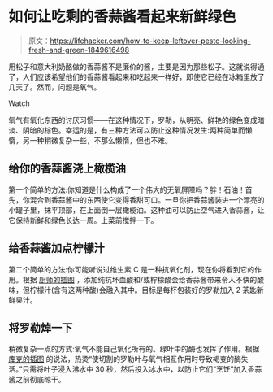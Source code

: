 # 如何让吃剩的香蒜酱看起来新鲜绿色

> 原文：<https://lifehacker.com/how-to-keep-leftover-pesto-looking-fresh-and-green-1849616498>

用松子和意大利奶酪做的香蒜酱不是廉价的酱，主要是因为那些松子。这就说得通了，人们应该希望他们的香蒜酱看起来和吃起来一样好，即使它已经在冰箱里放了几天了。然而，问题是氧气。

Watch

氧气有氧化东西的讨厌习惯——在这种情况下，罗勒，从明亮、鲜艳的绿色变成暗淡、阴暗的棕色。幸运的是，有三种方法可以防止这种情况发生:两种简单而懒惰，另一种稍微复杂一些，不那么懒惰，但也不难。

## 给你的香蒜酱浇上橄榄油

第一个简单的方法:你知道是什么构成了一个伟大的无氧屏障吗？胖！石油！首先，你混合到香蒜酱中的东西使它变得香甜可口。一旦你把香蒜酱装进一个漂亮的小罐子里，抹平顶部，在上面倒一层橄榄油。这种油可以防止空气进入香蒜酱，让它保持新鲜和绿色长达一周。上菜前搅拌一下。

## 给香蒜酱加点柠檬汁

第二个简单的方法:你可能听说过维生素 C 是一种抗氧化剂，现在你将看到它的作用。根据 [厨师的插图](https://www.cooksillustrated.com/how_tos/6631-keeping-basil-green-in-pesto) ，添加纯抗坏血酸和/或柠檬酸会给香蒜酱带来令人不快的酸味，但柠檬汁(含有这两种酸)会融入其中。目标是每杯包装好的罗勒加入 2 茶匙新鲜果汁。

## 将罗勒焯一下

稍微复杂一点的方式:氧气不能自己氧化所有的。绿叶中的酶也发挥了作用。根据 [库克的插图](https://www.cooksillustrated.com/how_tos/6631-keeping-basil-green-in-pesto) 的说法，热烫“使切割的罗勒叶与氧气相互作用时导致褐变的酶失活。”只需将叶子浸入沸水中 30 秒，然后投入冰水中，以防止它们“烹饪”加入香蒜酱之前彻底晾干。